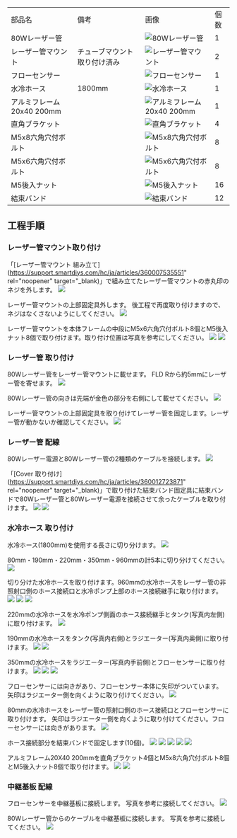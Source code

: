 <table class="packing-list">
    <tbody>
        <tr>
            <td>部品名</td>
            <td>備考</td>
            <td class="packing-img">画像</td>
            <td>個数</td>
        </tr>
        <tr>
            <td>80Wレーザー管</td>
            <td></td>
            <td><img src="./images/026/packing/082.jpg" alt="80Wレーザー管"/></td>
            <td>1</td>
        </tr>
        <tr>
            <td>レーザー管マウント</td>
            <td>チューブマウント取り付け済み</td>
            <td><img src="./images/026/packing/lasertubemount.jpg" alt="レーザー管マウント"/></td>
            <td>2</td>
        </tr>
        <tr>
            <td>フローセンサー</td>
            <td></td>
            <td><img src="./images/026/packing/099.jpg" alt="フローセンサー"/></td>
            <td>1</td>
        </tr>
        <tr>
            <td>水冷ホース</td>
            <td>1800mm</td>
            <td><img src="./images/026/packing/195.jpg" alt="水冷ホース"/></td>
            <td>1</td>
        </tr>
        <tr>
            <td>アルミフレーム 20x40 200mm</td>
            <td></td>
            <td><img src="./images/026/packing/008.jpg" alt="アルミフレーム 20x40 200mm"/></td>
            <td>1</td>
        </tr>
        <tr>
            <td>直角ブラケット</td>
            <td></td>
            <td><img src="./images/026/packing/166.jpg" alt="直角ブラケット"/></td>
            <td>4</td>
        </tr>
        <tr>
            <td>M5x8六角穴付ボルト</td>
            <td></td>
            <td><img src="./images/026/packing/144.jpg" alt="M5x8六角穴付ボルト"/></td>
            <td>8</td>
        </tr>
        <tr>
            <td>M5x6六角穴付ボルト</td>
            <td></td>
            <td><img src="./images/026/packing/209.jpg" alt="M5x6六角穴付ボルト"/></td>
            <td>8</td>
        </tr>
        <tr>
            <td>M5後入ナット</td>
            <td></td>
            <td><img src="./images/026/packing/139.jpg" alt="M5後入ナット"/></td>
            <td>16</td>
        </tr>
        <tr>
            <td>結束バンド</td>
            <td></td>
            <td><img src="./images/026/packing/120.jpg" alt="結束バンド"/></td>
            <td>12</td>
        </tr>
    </tbody>
</table>

## 工程手順

### レーザー管マウント取り付け

「[レーザー管マウント 組み立て](https://support.smartdiys.com/hc/ja/articles/360007535551" rel="noopener" target="_blank)」で組み立てたレーザー管マウントの赤丸印のネジを外します。
<img src="./images/026/000.jpg"/>

レーザー管マウントの上部固定具外します。
後工程で再度取り付けますので、ネジはなくさないようにしてください。
<img src="./images/026/001.jpg"/>

レーザー管マウントを本体フレームの中段にM5x6六角穴付ボルト8個とM5後入ナット8個で取り付けます。取り付け位置は写真を参考にしてください。
<img src="./images/026/002.jpg"/>
<img src="./images/026/003.jpg"/>

### レーザー管 取り付け

80Wレーザー管をレーザー管マウントに載せます。
FLD Rから約5mmにレーザー管を寄せます。
<img src="./images/026/004.jpg"/>

80Wレーザー管の向きは先端が金色の部分を右側にして載せてください。
<img src="./images/026/005.jpg"/>

レーザー管マウントの上部固定具を取り付けてレーザー管を固定します。レーザー管が動かないか確認してください。
<img src="./images/026/006.jpg"/>

### レーザー管 配線

80Wレーザー電源と80Wレーザー管の2種類のケーブルを接続します。
<img src="./images/026/007.jpg"/>

「[Cover 取り付け](https://support.smartdiys.com/hc/ja/articles/360012723871" rel="noopener" target="_blank)」で取り付けた結束バンド固定具に結束バンドで80Wレーザー管と80Wレーザー電源を接続させて余ったケーブルを取り付けます。
<img src="./images/026/008.jpg"/>
<img src="./images/026/009.jpg"/>

### 水冷ホース 取り付け

水冷ホース(1800mm)を使用する長さに切り分けます。
<img src="./images/026/010.jpg"/>

80mm・190mm・220mm・350mm・960mmの計5本に切り分けてください。
<img src="./images/026/011.jpg"/>

切り分けた水冷ホースを取り付けます。960mmの水冷ホースをレーザー管の非照射口側のホース接続口と水冷ポンプ上部のホース接続継手に取り付けます。
<img src="./images/026/012.jpg"/>
<img src="./images/026/013.jpg"/>
<img src="./images/026/014.jpg"/>

220mmの水冷ホースを水冷ポンプ側面のホース接続継手とタンク(写真内左側)に取り付けます。
<img src="./images/026/015.jpg"/>

190mmの水冷ホースをタンク(写真内右側)とラジエーター(写真内奥側)に取り付けます。
<img src="./images/026/016.jpg"/>
<img src="./images/026/017.jpg"/>

350mmの水冷ホースをラジエーター(写真内手前側)とフローセンサーに取り付けます。
<img src="./images/026/018.jpg"/>
<img src="./images/026/019.jpg"/>
<img src="./images/026/020.jpg"/>

フローセンサーには向きがあり、フローセンサー本体に矢印がついています。
矢印はラジエーター側を向くように取り付けてください。
<img src="./images/026/021.jpg"/>

80mmの水冷ホースをレーザー管の照射口側のホース接続口とフローセンサーに取り付けます。
矢印はラジエーター側を向くように取り付けてください。フローセンサーには向きがあります。
<img src="./images/026/022.jpg"/>

ホース接続部分を結束バンドで固定します(10個)。
<img src="./images/026/023.jpg"/>
<img src="./images/026/024.jpg"/>
<img src="./images/026/025.jpg"/>
<img src="./images/026/026.jpg"/>
<img src="./images/026/027.jpg"/>

アルミフレーム20X40 200mmを直角ブラケット4個とM5x8六角穴付ボルト8個とM5後入ナット8個で取り付けます。
<img src="./images/026/028.jpg"/>
<img src="./images/026/029.jpg"/>

### 中継基板 配線

フローセンサーを中継基板に接続します。
写真を参考に接続してください。
<img src="./images/026/030.jpg"/>

80Wレーザー管からのケーブルを中継基板に接続します。
写真を参考に接続してください。
<img src="./images/026/031.jpg"/>